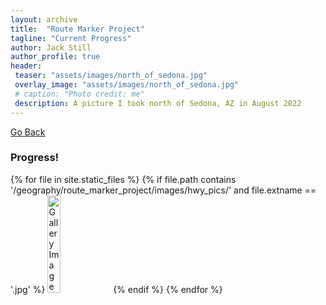 ```yaml
---
layout: archive
title:  "Route Marker Project"
tagline: "Current Progress"
author: Jack Still
author_profile: true
header:
 teaser: "assets/images/north_of_sedona.jpg"
 overlay_image: "assets/images/north_of_sedona.jpg"
 # caption: "Photo credit: me"
 description: A picture I took north of Sedona, AZ in August 2022
---
```

<a href="javascript:window.history.back();">Go Back</a>

<h3 class="archive__subtitle">Progress!</h3>

<!--<div class="gallery">
  {% for file in site.static_files %}
      {% if file.path contains '/geography/route_marker_project/images/hwy_pics/' and file.extname == '.jpg' %}
          {{ file.name }}
      {% endif %}
  {% endfor %}
</div>-->

<div class="gallery">
  {% for file in site.static_files %}
      {% if file.path contains '/geography/route_marker_project/images/hwy_pics/' and file.extname == '.jpg' %}
          <img src="{{ file.path }}" alt="Gallery Image" width="20%">
      {% endif %}
  {% endfor %}
</div>